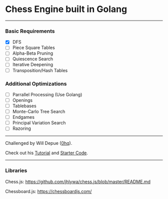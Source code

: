 # Chess Engine built in Golang

---

### Basic Requirements

 - [x] DFS
 - [ ] Piece Square Tables
 - [ ] Alpha-Beta Pruning
 - [ ] Quiescence Search
 - [ ] Iterative Deepening
 - [ ] Transposition/Hash Tables
 
### Additional Optimizations

 - [ ] Parrallel Processing (Use Golang)
 - [ ] Openings
 - [ ] Tablebases
 - [ ] Monte-Carlo Tree Search
 - [ ] Endgames
 - [ ] Principal Variation Search
 - [ ] Razoring

---

Challenged by Will Depue ([0hq](https://github.com/0hq)).

Check out his [Tutorial](https://www.chessengines.org/) and [Starter Code](https://github.com/0hq/starter_chess_engine).

---

### Libraries

Chess.js: https://github.com/jhlywa/chess.js/blob/master/README.md   

Chessboard.js: https://chessboardjs.com/

